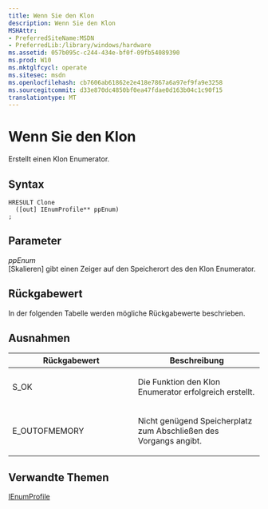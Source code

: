```yaml
---
title: Wenn Sie den Klon
description: Wenn Sie den Klon
MSHAttr:
- PreferredSiteName:MSDN
- PreferredLib:/library/windows/hardware
ms.assetid: 057b095c-c244-434e-bf0f-09fb54089390
ms.prod: W10
ms.mktglfcycl: operate
ms.sitesec: msdn
ms.openlocfilehash: cb7606ab61862e2e418e7867a6a97ef9fa9e3258
ms.sourcegitcommit: d33e870dc4850bf0ea47fdae0d163b04c1c90f15
translationtype: MT
---
```

# <a name="clone"></a>Wenn Sie den Klon


Erstellt einen Klon Enumerator.

## <a name="syntax"></a>Syntax


``` syntax
HRESULT Clone
  ([out] IEnumProfile** ppEnum)
;
```

## <a name="parameters"></a>Parameter


<a href="" id="ppenum"></a>*ppEnum*  
\[Skalieren\] gibt einen Zeiger auf den Speicherort des den Klon Enumerator.

## <a name="return-value"></a>Rückgabewert


In der folgenden Tabelle werden mögliche Rückgabewerte beschrieben.

## <a name="exceptions"></a>Ausnahmen


<table>
<colgroup>
<col width="50%" />
<col width="50%" />
</colgroup>
<thead>
<tr class="header">
<th>Rückgabewert</th>
<th>Beschreibung</th>
</tr>
</thead>
<tbody>
<tr class="odd">
<td><p>S_OK</p></td>
<td><p>Die Funktion den Klon Enumerator erfolgreich erstellt.</p></td>
</tr>
<tr class="even">
<td><p>E_OUTOFMEMORY</p></td>
<td><p>Nicht genügend Speicherplatz zum Abschließen des Vorgangs angibt.</p></td>
</tr>
</tbody>
</table>

 

## <a name="related-topics"></a>Verwandte Themen


[IEnumProfile](ienumprofile.md)

 

 







